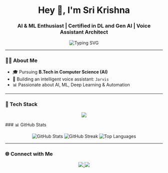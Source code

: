 <h1 align="center">Hey 👋, I'm Sri Krishna</h1>
<h3 align="center">AI & ML Enthusiast | Certified in DL and Gen AI | Voice Assistant Architect</h3>

  <p align="center">
  <img src="https://readme-typing-svg.demolab.com?font=Fira+Code&duration=2000&pause=1000&color=6DD1F2&center=true&vCenter=true&width=600&lines=Building+Intelligent+Systems+%F0%9F%9A%80;Machine+Learning+%7C+Voice+AI+%7C+Deep+Learning;Always+learning+%E2%9C%A8" alt="Typing SVG" />
</p>






---

### 👨‍💻 About Me

- 🎓 Pursuing **B.Tech in Computer Science (AI)**
- 🤖 Building an intelligent voice assistant: `Jarvis`
- 📊 Passionate about AI, ML, Deep Learning & Automation
  

---

### 🧰 Tech Stack

<p align="center">
  <img src="https://skillicons.dev/icons?i=py,flutter,cpp,html,css,mongodb,git,github" />
</p>
### 📊 GitHub Stats

<p align="center">
  <img src="https://github-readme-stats.vercel.app/api?username=Srikrishna-2023&show_icons=true&theme=tokyonight" alt="GitHub Stats" />
  <img src="https://github-readme-streak-stats.herokuapp.com?user=Srikrishna-2023&theme=tokyonight" alt="GitHub Streak" />
  <img src="https://github-readme-stats.vercel.app/api/top-langs/?username=Srikrishna-2023&layout=compact&theme=tokyonight" alt="Top Languages" />
</p>

---

### 🌐 Connect with Me

<p align="center">
  <a href="https://www.linkedin.com/in/sri-krishna-bharadwaj-namavarapu-b194a1306/" target="_blank">
    <img src="https://img.shields.io/badge/LinkedIn-blue?logo=linkedin&logoColor=white&style=for-the-badge" />
  </a>
  <a href="mailto:srikrishna.nam@gmail.com" target="_blank">
    <img src="https://img.shields.io/badge/Gmail-D14836?logo=gmail&logoColor=white&style=for-the-badge" />
  </a>
</p>
